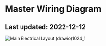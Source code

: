 # Master Wiring Diagram
## Last updated: 2022-12-12

![Main Electrical Layout (drawio)1024_1](https://user-images.githubusercontent.com/12706547/207481857-b1f30f75-7be3-4c37-b08b-f72ed4c94f3b.jpg)
